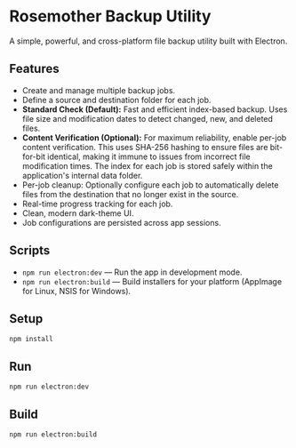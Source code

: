 # Rosemother Backup Utility

A simple, powerful, and cross-platform file backup utility built with Electron.

## Features
- Create and manage multiple backup jobs.
- Define a source and destination folder for each job.
- **Standard Check (Default):** Fast and efficient index-based backup. Uses file size and modification dates to detect changed, new, and deleted files.
- **Content Verification (Optional):** For maximum reliability, enable per-job content verification. This uses SHA-256 hashing to ensure files are bit-for-bit identical, making it immune to issues from incorrect file modification times. The index for each job is stored safely within the application's internal data folder.
- Per-job cleanup: Optionally configure each job to automatically delete files from the destination that no longer exist in the source.
- Real-time progress tracking for each job.
- Clean, modern dark-theme UI.
- Job configurations are persisted across app sessions.

## Scripts
- `npm run electron:dev` — Run the app in development mode.
- `npm run electron:build` — Build installers for your platform (AppImage for Linux, NSIS for Windows).

## Setup
```
npm install
```

## Run
```
npm run electron:dev
```

## Build
```
npm run electron:build
```